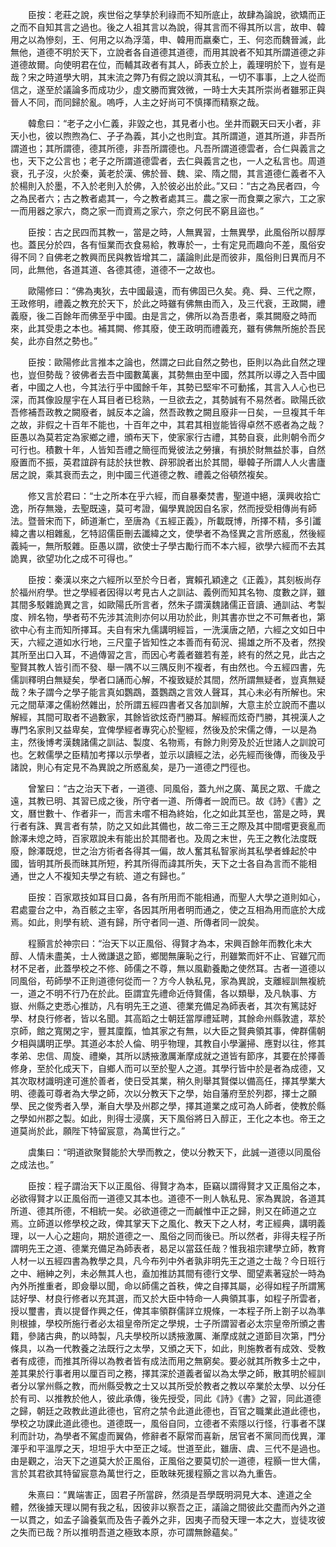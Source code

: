 <!-- { "loadSidebar": true } -->
　　臣按：老莊之說，疾世俗之孳孳於利祿而不知所底止，故肆為論說，欲矯而正之而不自知其言之過也。後之人祖其言以為說，得其言而不得其所以言，故申、韓用之以為慘刻，王、何用之以為浮蕩，申、韓用而嬴秦亡，王、何恣而魏晉滅，此無他，道德不明於天下，立說者各自道德其道德，而用其說者不知其所謂道德之非道德故爾。向使明君在位，而輔其政者有其人，師表立於上，義理明於下，豈有是哉？宋之時道學大明，其末流之弊乃有假之說以濟其私，一切不事事，上之人從而信之，遂至於議論多而成功少，虛文勝而實效微，一時士大夫其所崇尚者雖邪正與晉人不同，而同歸於亂。嗚呼，人主之好尚可不慎擇而精察之哉。

　　韓愈曰：“老子之小仁義，非毀之也，其見者小也。坐井而觀天曰天小者，非天小也，彼以煦煦為仁、孑孑為義，其小之也則宜。其所謂道，道其所道，非吾所謂道也；其所謂德，德其所德，非吾所謂德也。凡吾所謂道德雲者，合仁與義言之也，天下之公言也；老子之所謂道德雲者，去仁與義言之也，一人之私言也。周道衰，孔子沒，火於秦，黃老於漢、佛於晉、魏、梁、隋之間，其言道德仁義者不入於楊則入於墨，不入於老則入於佛，入於彼必出於此。”又曰：“古之為民者四，今之為民者六；古之教者處其一，今之教者處其三。農之家一而食粟之家六，工之家一而用器之家六，商之家一而資焉之家六，奈之何民不窮且盜也。”

　　臣按：古之民四而其教一，當是之時，人無異習，士無異學，此風俗所以醇厚也。蓋民分於四，各有恒業而衣食易給，教專於一，士有定見而趣向不差，風俗安得不同？自佛老之教興而民與教皆增其二，議論則此是而彼非，風俗則日異而月不同，此無他，各道其道、各德其德，道德不一之故也。

　　歐陽修曰：“佛為夷狄，去中國最遠，而有佛固已久矣。堯、舜、三代之際，王政修明，禮義之教充於天下，於此之時雖有佛無由而入，及三代衰，王政闕，禮義廢，後二百餘年而佛至乎中國。由是言之，佛所以為吾患者，乘其闕廢之時而來，此其受患之本也。補其闕、修其廢，使王政明而禮義充，雖有佛無所施於吾民矣，此亦自然之勢也。”

　　臣按：歐陽修此言推本之論也，然謂之曰此自然之勢也，臣則以為此自然之理也，豈但勢哉？彼佛者去吾中國數萬裏，其勢無由至中國，然其所以導之入吾中國者，中國之人也，今其法行乎中國餘千年，其勢已堅牢不可動搖，其言入人心也已深，而其像設屋宇在人耳目者已稔熟，一旦欲去之，其勢誠有不易然者。歐陽氏欲吾修補吾政教之闕廢者，誠反本之論，然吾政教之闕且廢非一日矣，一旦複其千年之故，非假之十百年不能也，十百年之中，其君其相豈能皆得卓然不惑者為之哉？臣愚以為莫若定為家鄉之禮，頒布天下，使家家行古禮，其勢自衰，此則朝令而夕可行也。積數十年，人皆知吾禮之簡徑而覺彼法之勞攘，有損於財無益於事，自然廢置而不振，英君誼辟有誌於扶世教、辟邪說者出於其間，舉韓子所謂人人火書廬居之說，乘其衰而去之，則中國三代道德之教、禮義之俗頓然複矣。

　　修又言於君曰：“士之所本在乎六經，而自暴秦焚書，聖道中絕，漢興收拾亡逸，所存無幾，去聖既遠，莫可考證，偏學異說因自名家，然而授受相傳尚有師法。暨晉宋而下，師道漸亡，至唐為《五經正義》，所載既博，所擇不精，多引讖緯之書以相雜亂，乞特詔儒臣刪去讖緯之文，使學者不為怪異之言所惑亂，然後經義純一，無所駁雜。臣愚以謂，欲使士子學古勵行而不本六經，欲學六經而不去其詭異，欲望功化之成不可得也。”

　　臣按：秦漢以來之六經所以至於今日者，實賴孔穎達之《正義》，其刻板尚存於福州府學。世之學經者因得以考見古人之訓詁、義例而知其名物、度數之詳，雖其間多駁雜詭異之言，如歐陽氏所言者，然朱子謂漢魏諸儒正音讀、通訓詁、考製度、辨名物，學者苟不先涉其流則亦何以用功於此，則其書亦世之不可無者也，第欲中心有主而知所擇耳。夫自有宋九儒講明經旨，一洗漢唐之陋，六經之文如日中天，六經之道如水行地，三尺童子皆知性之本善而有荀況、揚雄之所不及者，然揆其所至出口入耳，不過傳習之言，而因心考義者雖若有差，終有的然之見，此古之聖賢其教人皆引而不發、舉一隅不以三隅反則不複者，有由然也。今五經四書，先儒訓釋明白無疑矣，學者口誦而心解，不複致疑於其間，然所謂無疑者，豈真無疑哉？朱子謂今之學子能言真如鸚鵡，蓋鸚鵡之言效人聲耳，其心未必有所解也。宋元之間草澤之儒紛然雜出，於所謂五經四書者又各加訓解，大意主於立說而不盡以解經，其間可取者不過數家，其餘皆欲炫奇鬥勝耳。解經而炫奇鬥勝，其視漢人之專門名家則又益卑矣，宜俾學經者專究心於聖經，然後及於宋儒之傳，一以是為主，然後博考漢魏諸儒之訓詁、製度、名物焉，有餘力則旁及於近世諸人之訓說可也。乞敕儒學之臣精加考擇以示學者，並示以讀經之法，必先經而後傳，而後及乎諸說，則心有定見不為異說之所惑亂矣，是乃一道德之門徑也。

　　曾鞏曰：“古之治天下者，一道德、同風俗，蓋九州之廣、萬民之眾、千歲之遠，其教已明、其習已成之後，所守者一道、所傳者一說而已。故《詩》《書》之文，曆世數十、作者非一，而言未嚐不相為終始，化之如此其至也，當是之時，異行者有誅、異言者有禁，防之又如此其備也，故二帝三王之際及其中間嚐更衰亂而餘澤未熄之時，百家眾說未有能出於其間者也。及周之末世，先王之教化法度既廢，餘澤既熄，世之治方術者各得其一偏，故人奮其私智家尚其私學者蜂起於中國，皆明其所長而昧其所短，矜其所得而諱其所失，天下之士各自為言而不能相通，世之人不複知夫學之有統、道之有歸也。”

　　臣按：百家眾技如耳目口鼻，各有所用而不能相通，而聖人大學之道則如心，君處靈台之中，為百骸之主宰，各因其所用者明而通之，使之互相為用而底於大成焉。如此，則學有統、道有歸，所守者同一道、所傳者同一說矣。

　　程顥言於神宗曰：“治天下以正風俗、得賢才為本，宋興百餘年而教化未大醇、人情未盡美，士人微謙退之節，鄉閭無廉恥之行，刑雖繁而奸不止、官雖冗而材不足者，此蓋學校之不修、師儒之不尊，無以風勸養勵之使然耳。古者一道德以同風俗，苟師學不正則道德何從而一？方今人執私見，家為異說，支離經訓無複統一，道之不明不行乃在於此。臣謂宜先禮命近侍賢儒，各以類舉，及凡執事、方嶽、州縣之吏悉心推訪，凡有明先王之道、德業充備足為師表者，其次有篤誌好學、材良行修者，皆以名聞。其高蹈之士朝廷當厚禮延聘，其餘命州縣敦遣，萃於京師，館之寬閑之宇，豐其廩餼，恤其家之有無，以大臣之賢典領其事，俾群儒朝夕相與講明正學。其道必本於人倫、明乎物理，其教自小學灑掃、應對以往，修其孝弟、忠信、周旋、禮樂，其所以誘掖激厲漸摩成就之道皆有節序，其要在於擇善修身，至於化成天下，自鄉人而可以至於聖人之道。其學行皆中於是者為成德，又其次取材識明達可進於善者，使日受其業，稍久則舉其賢傑以備高任，擇其學業大明、德義可尊者為大學之師，次以分教天下之學，始自藩府至於列郡，擇士之願學、民之俊秀者入學，漸自大學及州郡之學，擇其道業之成可為人師者，使教於縣之學如州郡之製。如此，則得士浸廣，天下風俗將日入醇正，王化之本也。帝王之道莫尚於此，願陛下特留宸意，為萬世行之。”

　　虞集曰：“明道欲聚賢能於大學而教之，使以分教天下，此誠一道德以同風俗之成法也。”

　　臣按：程子謂治天下以正風俗、得賢才為本，臣竊以謂得賢才又正風俗之本，必欲得賢才以正風俗而一道德又其本也。道德不一則人執私見、家為異說，各道其所道、德其所德，不相統一矣。必欲道德之一而鹹惟中正之歸，則又在師道之立焉。立師道以修學校之政，俾其掌天下之風化、教天下之人材，考正經典，講明義理，以一人心之趨向，期於道德之一、風俗之同而後已。所以然者，非得夫程子所謂明先王之道、德業充備足為師表者，曷足以當茲任哉？惟我祖宗建學立師，教育人材一以五經四書為教學之具，凡今布列中外者孰非明先王之道之士哉？今日班行之中、縉紳之列，未必無其人也，盍加推訪其間有德行文學、聞望素著寇於一時為內外所推重者，即僉舉以聞，命以師儒之首秩，俾之自擇其屬，必得如程子所謂篤誌好學、材良行修者以充其選，而又於大臣中特命一人典領其事，如程子所雲者，授以璽書，責以提督作興之任，俾其率領群儒詳立規條，一本程子所上劄子以為準則根據，學校所施行者必太祖皇帝所定之學規，士子所謂習者必太宗皇帝所頒之書籍，參諸古典，酌以時製，凡夫學校所以誘掖激厲、漸摩成就之道節目次第，門分條具，以為一代教養之法既行之太學，又頒之天下，如此，則施教者有成效、受教者有成德，而推其所得以為教者皆有成法而用之無窮矣。要必就其所教多士之中，差其果於行事者用以厘百司之務，擇其深於道義者留以為太學之師，散其明於經訓者分以掌州縣之教，而州縣受教之士又以其所受於教者之教以卒業於太學、以分任於有司、以推教於他人，彼此承傳，後先授受，同此《詩》《書》之習，同此道德之歸，朝廷之政教此道此德也，官府之禁令此道此德也，百官之職業此道此德也，學校之功課此道此德也。道德既一，風俗自同，立德者不索隱以行怪，行事者不謀利而計功，為學者不駕虛而翼偽，修辭者不厭常而喜新，居官者不黨同而伐異，渾渾乎和平溫厚之天，坦坦乎大中至正之域。世道至此，雖唐、虞、三代不是過也。由是觀之，治天下之道莫大於正風俗，正風俗之要莫切於一道德，程顥一世大儒，言於其君欲其特留宸意為萬世行之，臣敢昧死援程顥之言以為九重告。

　　朱熹曰：“異端害正，固君子所當辟，然須是吾學既明洞見大本、達道之全體，然後據天理以開有我之私，因彼非以察吾之正，議論之間彼此交盡而內外之道一以貫之，如孟子論養氣而及告子義外之非，因夷子而發天理一本之大，豈徒攻彼之失而已哉？所以推明吾道之極致本原，亦可謂無餘蘊矣。”

